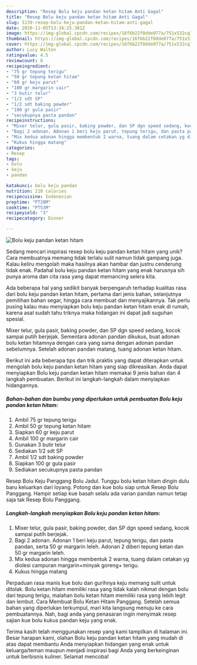 ```yaml
---
description: "Resep Bolu keju pandan ketan hitam Anti Gagal"
title: "Resep Bolu keju pandan ketan hitam Anti Gagal"
slug: 5139-resep-bolu-keju-pandan-ketan-hitam-anti-gagal
date: 2020-11-05T13:34:25.381Z
image: https://img-global.cpcdn.com/recipes/16f6b22f0dde077a/751x532cq70/bolu-keju-pandan-ketan-hitam-foto-resep-utama.jpg
thumbnail: https://img-global.cpcdn.com/recipes/16f6b22f0dde077a/751x532cq70/bolu-keju-pandan-ketan-hitam-foto-resep-utama.jpg
cover: https://img-global.cpcdn.com/recipes/16f6b22f0dde077a/751x532cq70/bolu-keju-pandan-ketan-hitam-foto-resep-utama.jpg
author: Lucy Walton
ratingvalue: 4.5
reviewcount: 8
recipeingredient:
- "75 gr tepung terigu"
- "50 gr tepung ketan hitam"
- "60 gr keju parut"
- "100 gr margarin cair"
- "3 butir telur"
- "1/2 sdt SP"
- "1/2 sdt baking powder"
- "100 gr gula pasir"
- "secukupnya pasta pandan"
recipeinstructions:
- "Mixer telur, gula pasir, baking powder, dan SP dgn speed sedang, kocok sampai putih berjejak."
- "Bagi 2 adonan. Adonan 1 beri keju parut, tepung terigu, dan pasta pandan, serta 50 gr margarin leleh. Adonan 2 diberi tepung ketan dan 50 gr margarin leleh."
- "Mix kedua adonan hingga membentuk 2 warna, tuang dalam cetakan yg diolesi campuran margarin+minyak goreng+ terigu."
- "Kukus hingga matang"
categories:
- Resep
tags:
- bolu
- keju
- pandan

katakunci: bolu keju pandan 
nutrition: 218 calories
recipecuisine: Indonesian
preptime: "PT20M"
cooktime: "PT53M"
recipeyield: "3"
recipecategory: Dinner

---
```



![Bolu keju pandan ketan hitam](https://img-global.cpcdn.com/recipes/16f6b22f0dde077a/751x532cq70/bolu-keju-pandan-ketan-hitam-foto-resep-utama.jpg)

Sedang mencari inspirasi resep bolu keju pandan ketan hitam yang unik? Cara membuatnya memang tidak terlalu sulit namun tidak gampang juga. Kalau keliru mengolah maka hasilnya akan hambar dan justru cenderung tidak enak. Padahal bolu keju pandan ketan hitam yang enak harusnya sih punya aroma dan cita rasa yang dapat memancing selera kita.

Ada beberapa hal yang sedikit banyak berpengaruh terhadap kualitas rasa dari bolu keju pandan ketan hitam, pertama dari jenis bahan, selanjutnya pemilihan bahan segar, hingga cara membuat dan menyajikannya. Tak perlu pusing kalau mau menyiapkan bolu keju pandan ketan hitam enak di rumah, karena asal sudah tahu triknya maka hidangan ini dapat jadi suguhan spesial.

Mixer telur, gula pasir, baking powder, dan SP dgn speed sedang, kocok sampai putih berjejak. Sementara adonan pandan dikukus, buat adonan bolu ketan hitamnya dengan cara yang sama dengan adonan pandan sebelumnya. Setelah adonan pandan matang, tuang adonan ketan hitam.


Berikut ini ada beberapa tips dan trik praktis yang dapat diterapkan untuk mengolah bolu keju pandan ketan hitam yang siap dikreasikan. Anda dapat menyiapkan Bolu keju pandan ketan hitam memakai 9 jenis bahan dan 4 langkah pembuatan. Berikut ini langkah-langkah dalam menyiapkan hidangannya.

<!--inarticleads1-->

##### Bahan-bahan dan bumbu yang diperlukan untuk pembuatan Bolu keju pandan ketan hitam:

1. Ambil 75 gr tepung terigu
1. Ambil 50 gr tepung ketan hitam
1. Siapkan 60 gr keju parut
1. Ambil 100 gr margarin cair
1. Gunakan 3 butir telur
1. Sediakan 1/2 sdt SP
1. Ambil 1/2 sdt baking powder
1. Siapkan 100 gr gula pasir
1. Sediakan secukupnya pasta pandan


Resep Bolu Keju Panggang Bolu Jadul. Tunggu bolu ketan hitam dingin dulu baru keluarkan dari loyang. Potong dan kue bolu siap untuk Resep Bolu Panggang. Hampir setiap kue basah selalu ada varian pandan namun tetap saja tak Resep Bolu Panggang. 

<!--inarticleads2-->

##### Langkah-langkah menyiapkan Bolu keju pandan ketan hitam:

1. Mixer telur, gula pasir, baking powder, dan SP dgn speed sedang, kocok sampai putih berjejak.
1. Bagi 2 adonan. Adonan 1 beri keju parut, tepung terigu, dan pasta pandan, serta 50 gr margarin leleh. Adonan 2 diberi tepung ketan dan 50 gr margarin leleh.
1. Mix kedua adonan hingga membentuk 2 warna, tuang dalam cetakan yg diolesi campuran margarin+minyak goreng+ terigu.
1. Kukus hingga matang


Perpaduan rasa manis kue bolu dan gurihnya keju memang sulit untuk ditolak. Bolu ketan hitam memiliki rasa yang tidak kalah nikmat dengan bolu dari tepung terigu, malahan bolu ketan hitam memiliki rasa yang lebih legit dan lembut. Cara Membuat Bolu Ketan Hitam Panggang. Setelah semua bahan yang diperlukan terkumpul, mari kita langsung menuju ke cara pembuatannya. Nah, bagi anda yang penasaran ingin menyimak resep sajian kue bolu kukus pandan keju yang enak. 

Terima kasih telah menggunakan resep yang kami tampilkan di halaman ini. Besar harapan kami, olahan Bolu keju pandan ketan hitam yang mudah di atas dapat membantu Anda menyiapkan hidangan yang enak untuk keluarga/teman maupun menjadi inspirasi bagi Anda yang berkeinginan untuk berbisnis kuliner. Selamat mencoba!
